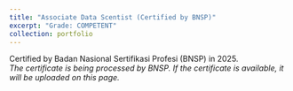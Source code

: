 ```yaml
---
title: "Associate Data Scentist (Certified by BNSP)"
excerpt: "Grade: COMPETENT"
collection: portfolio
---
```


Certified by Badan Nasional Sertifikasi Profesi (BNSP) in 2025.
<br/>
<i>The certificate is being processed by BNSP. If the certificate is available, it will be uploaded on this page.</i>
